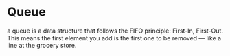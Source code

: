 # Queue

a queue is a data structure that follows the FIFO principle: First-In, First-Out. This means the first element you add is the first one to be removed — like a line at the grocery store.